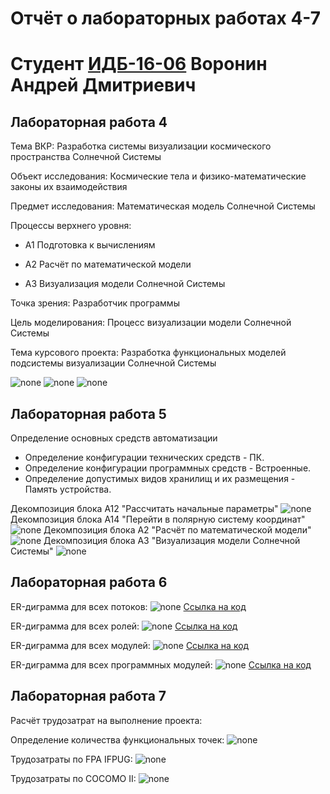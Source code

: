 # Отчёт о лабораторных работах 4-7
# Студент [ИДБ-16-06](https://github.com/stankin/design-1/wiki/list-idb-16-06) Воронин Андрей Дмитриевич
## Лабораторная работа 4
Тема ВКР: Разработка системы визуализации космического пространства Солнечной Системы

Объект исследования: Космические тела и физико-математические законы их взаимодействия

Предмет исследования: Математическая модель Солнечной Системы

Процессы верхнего уровня:

+ A1 Подготовка к вычислениям

+ A2 Расчёт по математической модели

+ A3 Визуализация модели Солнечной Системы

Точка зрения: Разработчик программы  

Цель моделирования: Процесс визуализации модели Солнечной Системы

Тема курсового проекта: Разработка функциональных моделей подсистемы визуализации Солнечной Системы

![none](https://github.com/Voronin98/Kursovaya/blob/master/model1.png)
![none](https://github.com/Voronin98/Kursovaya/blob/master/model2.png)
![none](https://github.com/Voronin98/Kursovaya/blob/master/model3.png)

## Лабораторная работа 5
Определение основных средств автоматизации

+ Определение конфигурации технических средств - ПК.
+ Определение конфигурации программных средств - Встроенные.
+ Определение допустимых видов хранилищ и их размещения - Память устройства.

Декомпозиция блока А12 "Рассчитать начальные параметры"
![none](https://github.com/Voronin98/Kursovaya/blob/master/model4.png)
Декомпозиция блока А14 "Перейти в полярную систему координат"
![none](https://github.com/Voronin98/Kursovaya/blob/master/model5.png)
Декомпозиция блока А2 "Расчёт по математической модели"
![none](https://github.com/Voronin98/Kursovaya/blob/master/model6.png)
Декомпозиция блока А3 "Визуализация модели Солнечной Системы"
![none](https://github.com/Voronin98/Kursovaya/blob/master/model7.png)

## Лабораторная работа 6
ER-диграмма для всех потоков:
![none](https://github.com/Voronin98/Kursovaya/blob/master/Laba6%2C1.png)
[Ссылка на код](https://github.com/Voronin98/Kursovaya/blob/master/Laba6%2C1.txt)

ER-диграмма для всех ролей:
![none](https://github.com/Voronin98/Kursovaya/blob/master/Laba6%2C2.png)
[Ссылка на код](https://github.com/Voronin98/Kursovaya/blob/master/Laba6%2C2.txt)

ER-диграмма для всех модулей:
![none](https://github.com/Voronin98/Kursovaya/blob/master/Laba6%2C3.png)
[Ссылка на код](https://github.com/Voronin98/Kursovaya/blob/master/Laba6%2C3.txt)

ER-диграмма для всех программных модулей:
![none](https://github.com/Voronin98/Kursovaya/blob/master/Laba6%2C4.png)
[Ссылка на код](https://github.com/Voronin98/Kursovaya/blob/master/Laba6%2C4.txt)

## Лабораторная работа 7
Расчёт трудозатрат на выполнение проекта:

Определение количества функциональных точек:
![none](https://github.com/Voronin98/Kursovaya/blob/master/%D0%9D%D0%B0%D1%87%D0%B0%D0%BB%D1%8C%D0%BD%D1%8B%D0%B9%20%D1%80%D0%B0%D1%81%D1%81%D1%87%D1%91%D1%82.PNG)

Трудозатраты по FPA IFPUG:
![none](https://github.com/Voronin98/Kursovaya/blob/master/FPA.PNG)

Трудозатраты по COCOMO II:
![none](https://github.com/Voronin98/Kursovaya/blob/master/COCOMO%20II.PNG)
